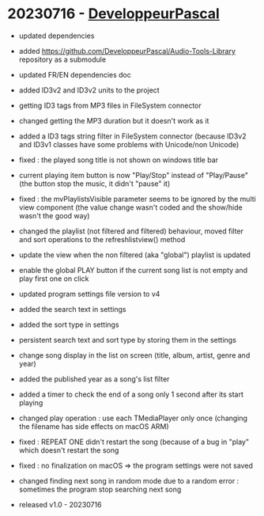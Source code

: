# 20230716 - [DeveloppeurPascal](https://github.com/DeveloppeurPascal)

* updated dependencies
* added https://github.com/DeveloppeurPascal/Audio-Tools-Library repository as a submodule
* updated FR/EN dependencies doc
* added ID3v2 and ID3v2 units to the project
* getting ID3 tags from MP3 files in FileSystem connector
* changed getting the MP3 duration but it doesn't work as it
* added a ID3 tags string filter in FileSystem connector (because ID3v2 and ID3v1 classes have some problems with Unicode/non Unicode)
* fixed : the played song title is not shown on windows title bar
* current playing item button is now "Play/Stop" instead of "Play/Pause" (the button stop the music, it didn't "pause" it)
* fixed : the mvPlaylistsVisible parameter seems to be ignored by the multi view component (the value change wasn't coded and the show/hide wasn't the good way)
* changed the playlist (not filtered and filtered) behaviour, moved filter and sort operations to the refreshlistview() method
* update the view when the non filtered (aka "global") playlist is updated
* enable the global PLAY button if the current song list is not empty and play first one on click

* updated program settings file version to v4
* added the search text in settings
* added the sort type in settings
* persistent search text and sort type by storing them in the settings
* change song display in the list on screen (title, album, artist, genre and year)
* added the published year as a song's list filter

* added a timer to check the end of a song only 1 second after its start playing
* changed play operation : use each TMediaPlayer only once (changing the filename has side effects on macOS ARM)

* fixed : REPEAT ONE didn't restart the song (because of a bug in "play" which doesn't restart the song

* fixed : no finalization on macOS => the program settings were not saved

* changed finding next song in random mode due to a random error : sometimes the program stop searching next song

* released v1.0 - 20230716
